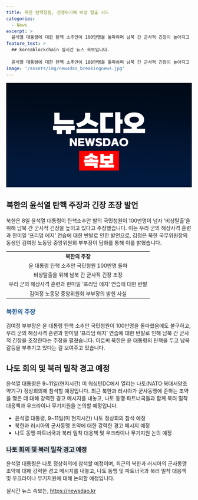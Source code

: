 ```yaml
---
title: 북한 탄핵청원, 전쟁위기에 비상 탈출 시도
categories:
  - News
excerpt: >
  윤석열 대통령에 대한 탄핵 소추안이 100만명을 돌파하며 남북 간 군사적 긴장이 높아지고 있다는 주장이 나왔다. 김여정 노동당 부부장은 윤 대통령과 그 패당은 정세격화의 공간에서 비상탈출을 시도하고 있다고 억지 주장하며 남남갈등을 부추기고 있다. 또한, 북한 국무위원장의 동생이며 김 부부장은 한미일 연합연습과 우리 군의 훈련을 전쟁위기론을 부추겨 방해하려는 목적이라고 비난했다. 종합해보면, 윤 대통령의 탄핵 소추안으로 남북 간 군사적 긴장이 높아지고, 북한은 이를 이용해 정세격화를 부추기고 있는 것으로 보인다.
feature_text: >
  ## koreablockchain 실시간 뉴스 속보입니다.

  윤석열 대통령에 대한 탄핵 소추안이 100만명을 돌파하며 남북 간 군사적 긴장이 높아지고 있다는 주장이 나왔다. 김여정 노동당 부부장은 윤 대통령과 그 패당은 정세격화의 공간에서 비상탈출을 시도하고 있다고 억지 주장하며 남남갈등을 부추기고 있다. 또한, 북한 국무위원장의 동생이며 김 부부장은 한미일 연합연습과 우리 군의 훈련을 전쟁위기론을 부추겨 방해하려는 목적이라고 비난했다. 종합해보면, 윤 대통령의 탄핵 소추안으로 남북 간 군사적 긴장이 높아지고, 북한은 이를 이용해 정세격화를 부추기고 있는 것으로 보인다.
image: '/assets/img/newsdao_breakingnews.jpg'
---
```


<p><img src="/assets/img/newsdao_breakingnews.jpg" alt="koreablockchain 속보" /></p>

<h2 data-ke-size="size26">북한의 윤석열 탄핵 주장과 긴장 조장 발언</h2>

<p data-ke-size="size16">북한은 8일 윤석열 대통령이 탄핵소추안 발의 국민청원이 100만명이 넘자 ‘비상탈출’을 위해 남북 간 군사적 긴장을 높이고 있다고 주장했습니다. 이는 우리 군의 해상사격 훈련과 한미일 ‘프리덤 에지’ 연습에 대한 반발로 인한 발언으로, 김정은 북한 국무위원장의 동생인 김여정 노동당 중앙위원회 부부장이 담화를 통해 이를 밝혔습니다.</p>

<table>
  <tr>
    <td style="text-align: center; height: 17px;"><b>북한의 주장</b></td>
  </tr>
  <tr>
    <td style="text-align: center; height: 17px;">윤 대통령 탄핵 소추안 국민청원 100만명 돌파</td>
  </tr>
  <tr>
    <td style="text-align: center; height: 17px;">비상탈출을 위해 남북 간 군사적 긴장 조장</td>
  </tr>
  <tr>
    <td style="text-align: center; height: 17px;">우리 군의 해상사격 훈련과 한미일 ‘프리덤 에지’ 연습에 대한 반발</td>
  </tr>
  <tr>
    <td style="text-align: center; height: 17px;">김여정 노동당 중앙위원회 부부장의 밝힌 사실</td>
  </tr>
</table>

<h3><b><span style="color: #1a5490;">북한의 주장</span></b></h3>

<p data-ke-size="size16">김여정 부부장은 윤 대통령 탄핵 소추안 국민청원이 100만명을 돌파했음에도 불구하고, 우리 군의 해상사격 훈련과 한미일 ‘프리덤 에지’ 연습에 대한 반발로 인해 남북 간 군사적 긴장을 조장한다는 주장을 펼쳤습니다. 이로써 북한은 윤 대통령의 탄핵을 두고 남북 갈등을 부추기고 있다는 걸 보여주고 있습니다.</p>

<h2 data-ke-size="size26">나토 회의 및 북러 밀착 경고 예정</h2>

<p data-ke-size="size16">윤석열 대통령은 9~11일(현지시간) 미 워싱턴DC에서 열리는 나토(NATO·북대서양조약기구) 정상회의에 참석할 예정입니다. 최근 북한과 러시아가 군사동맹에 준하는 조약을 맺은 데 대해 강력한 경고 메시지를 내놓고, 나토 동맹·파트너국들과 함께 북러 밀착 대응책과 우크라이나 무기지원을 논의할 예정입니다.</p>

<ul>
  <li>윤석열 대통령, 9~11일(미 현지시간) 나토 정상회의 참석 예정</li>
  <li>북한과 러시아의 군사동맹 조약에 대한 강력한 경고 메시지 예정</li>
  <li>나토 동맹·파트너국과 북러 밀착 대응책 및 우크라이나 무기지원 논의 예정</li>
</ul>

<h3><b><span style="background-color: #21538527;">나토 회의 및 북러 밀착 경고 예정</span></b></h3>

<p data-ke-size="size16">윤석열 대통령은 나토 정상회의에 참석할 예정이며, 최근의 북한과 러시아의 군사동맹 조약에 대해 강력한 경고 메시지를 내놓고, 나토 동맹 및 파트너국과 북러 밀착 대응책 및 우크라이나 무기지원에 대해 논의할 예정입니다.</p>
실시간 뉴스 속보는, <a href="https://newsdao.kr" rel="dofollow">https://newsdao.kr</a>


